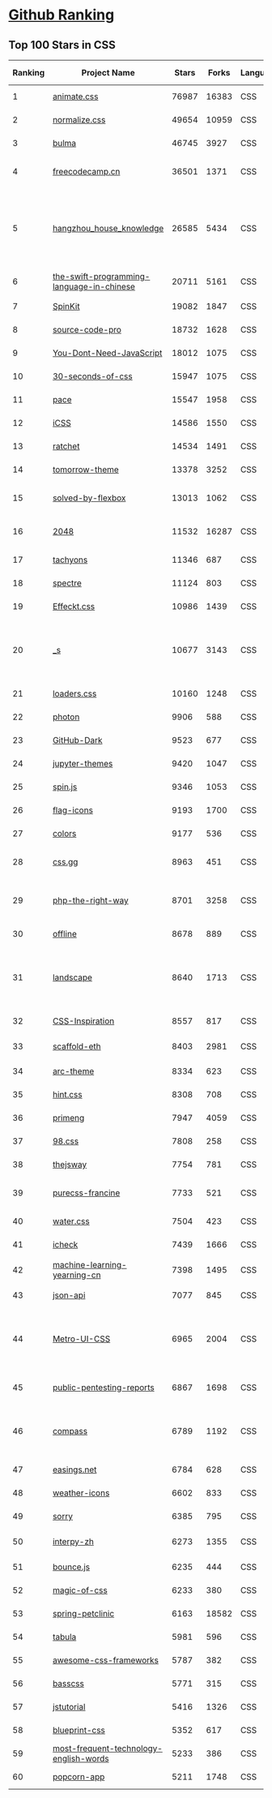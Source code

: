 [Github Ranking](../README.md)
==========

## Top 100 Stars in CSS

| Ranking | Project Name | Stars | Forks | Language | Open Issues | Description | Last Commit |
| ------- | ------------ | ----- | ----- | -------- | ----------- | ----------- | ----------- |
| 1 | [animate.css](https://github.com/animate-css/animate.css) | 76987 | 16383 | CSS | 21 | 🍿 A cross-browser library of CSS animations. As easy to use as an easy thing. | 2023-01-30T19:01:46Z |
| 2 | [normalize.css](https://github.com/necolas/normalize.css) | 49654 | 10959 | CSS | 44 | A modern alternative to CSS resets | 2023-01-28T10:57:33Z |
| 3 | [bulma](https://github.com/jgthms/bulma) | 46745 | 3927 | CSS | 181 | Modern CSS framework based on Flexbox | 2023-02-04T04:45:47Z |
| 4 | [freecodecamp.cn](https://github.com/FreeCodeCampChina/freecodecamp.cn) | 36501 | 1371 | CSS | 140 | FCC China open source codebase and curriculum. Learn to code and help nonprofits. | 2021-08-02T08:34:49Z |
| 5 | [hangzhou_house_knowledge](https://github.com/houshanren/hangzhou_house_knowledge) | 26585 | 5434 | CSS | 0 | 2017年买房经历总结出来的买房购房知识分享给大家，希望对大家有所帮助。买房不易，且买且珍惜。Sharing the knowledge of buy an own house that according  to the experience at hangzhou in 2017 to all the people. It's not easy to buy a own house, so I hope that it would be useful to everyone. | 2022-02-28T10:57:30Z |
| 6 | [the-swift-programming-language-in-chinese](https://github.com/SwiftGGTeam/the-swift-programming-language-in-chinese) | 20711 | 5161 | CSS | 9 | 中文版 Apple 官方 Swift 教程《The Swift Programming Language》 | 2022-12-09T13:43:47Z |
| 7 | [SpinKit](https://github.com/tobiasahlin/SpinKit) | 19082 | 1847 | CSS | 5 | A collection of loading indicators animated with CSS | 2020-08-01T09:04:59Z |
| 8 | [source-code-pro](https://github.com/adobe-fonts/source-code-pro) | 18732 | 1628 | CSS | 62 | Monospaced font family for user interface and coding environments | 2023-02-04T16:53:34Z |
| 9 | [You-Dont-Need-JavaScript](https://github.com/you-dont-need/You-Dont-Need-JavaScript) | 18012 | 1075 | CSS | 29 | CSS is powerful, you can do a lot of things without JS. | 2022-10-31T18:18:53Z |
| 10 | [30-seconds-of-css](https://github.com/30-seconds/30-seconds-of-css) | 15947 | 1075 | CSS | 0 | Short CSS code snippets for all your development needs | 2023-01-01T18:28:28Z |
| 11 | [pace](https://github.com/CodeByZach/pace) | 15547 | 1958 | CSS | 286 | Automatically add a progress bar to your site. | 2022-08-15T23:50:10Z |
| 12 | [iCSS](https://github.com/chokcoco/iCSS) | 14586 | 1550 | CSS | 202 | 不止于 CSS | 2023-01-13T10:55:29Z |
| 13 | [ratchet](https://github.com/twbs/ratchet) | 14534 | 1491 | CSS | 202 | Build mobile apps with simple HTML, CSS, and JavaScript components.  | 2021-05-26T13:51:40Z |
| 14 | [tomorrow-theme](https://github.com/chriskempson/tomorrow-theme) | 13378 | 3252 | CSS | 0 | Tomorrow Theme | 2022-07-09T10:34:23Z |
| 15 | [solved-by-flexbox](https://github.com/philipwalton/solved-by-flexbox) | 13013 | 1062 | CSS | 22 | A showcase of problems once hard or impossible to solve with CSS alone, now made trivially easy with Flexbox. | 2022-12-03T06:36:29Z |
| 16 | [2048](https://github.com/gabrielecirulli/2048) | 11532 | 16287 | CSS | 60 | A small clone of 1024 (https://play.google.com/store/apps/details?id=com.veewo.a1024) | 2022-10-21T01:29:50Z |
| 17 | [tachyons](https://github.com/tachyons-css/tachyons) | 11346 | 687 | CSS | 75 | Functional css for humans | 2022-12-23T00:46:24Z |
| 18 | [spectre](https://github.com/picturepan2/spectre) | 11124 | 803 | CSS | 162 | Spectre.css - A Lightweight, Responsive and Modern CSS Framework | 2023-01-27T09:29:24Z |
| 19 | [Effeckt.css](https://github.com/h5bp/Effeckt.css) | 10986 | 1439 | CSS | 0 | This repo is archived. Thanks! | 2019-03-01T16:28:55Z |
| 20 | [_s](https://github.com/Automattic/_s) | 10677 | 3143 | CSS | 53 | Hi. I'm a starter theme called _s, or underscores, if you like. I'm a theme meant for hacking so don't use me as a Parent Theme. Instead try turning me into the next, most awesome, WordPress theme out there. That's what I'm here for. | 2023-02-03T22:10:06Z |
| 21 | [loaders.css](https://github.com/ConnorAtherton/loaders.css) | 10160 | 1248 | CSS | 9 | Delightful, performance-focused pure css loading animations. | 2022-03-15T16:39:14Z |
| 22 | [photon](https://github.com/connors/photon) | 9906 | 588 | CSS | 66 | The fastest way to build beautiful Electron apps using simple HTML and CSS | 2022-10-23T10:19:31Z |
| 23 | [GitHub-Dark](https://github.com/StylishThemes/GitHub-Dark) | 9523 | 677 | CSS | 45 | :octocat: Dark GitHub style | 2023-01-26T12:41:24Z |
| 24 | [jupyter-themes](https://github.com/dunovank/jupyter-themes) | 9420 | 1047 | CSS | 189 | Custom Jupyter Notebook Themes | 2022-10-17T19:47:53Z |
| 25 | [spin.js](https://github.com/fgnass/spin.js) | 9346 | 1053 | CSS | 12 | A spinning activity indicator | 2021-09-01T22:19:41Z |
| 26 | [flag-icons](https://github.com/lipis/flag-icons) | 9193 | 1700 | CSS | 14 | :flags: A curated collection of all country flags in SVG — plus the CSS for easier integration | 2023-01-24T04:53:20Z |
| 27 | [colors](https://github.com/mrmrs/colors) | 9177 | 536 | CSS | 10 | Smarter defaults for colors on the web. | 2021-08-30T03:55:20Z |
| 28 | [css.gg](https://github.com/astrit/css.gg) | 8963 | 451 | CSS | 42 | 700+ Pure CSS, SVG & Figma UI Icons Available in SVG Sprite, styled-components, NPM & API | 2022-06-19T10:07:11Z |
| 29 | [php-the-right-way](https://github.com/codeguy/php-the-right-way) | 8701 | 3258 | CSS | 17 | An easy-to-read, quick reference for PHP best practices, accepted coding standards, and links to authoritative tutorials around the Web | 2023-02-06T17:36:19Z |
| 30 | [offline](https://github.com/HubSpot/offline) | 8678 | 889 | CSS | 103 | Automatically display online/offline indication to your users | 2022-08-24T15:27:49Z |
| 31 | [landscape](https://github.com/cncf/landscape) | 8640 | 1713 | CSS | 28 | 🌄 The Cloud Native Interactive Landscape filters and sorts hundreds of projects and products, and shows details including GitHub stars, funding or market cap, first and last commits, contributor counts, headquarters location, and recent tweets. | 2023-02-06T18:55:58Z |
| 32 | [CSS-Inspiration](https://github.com/chokcoco/CSS-Inspiration) | 8557 | 817 | CSS | 366 | CSS Inspiration，在这里找到写 CSS 的灵感！ | 2022-07-03T09:54:55Z |
| 33 | [scaffold-eth](https://github.com/scaffold-eth/scaffold-eth) | 8403 | 2981 | CSS | 32 | 🏗 forkable Ethereum dev stack focused on fast product iterations  | 2023-02-03T23:32:46Z |
| 34 | [arc-theme](https://github.com/horst3180/arc-theme) | 8334 | 623 | CSS | 175 | A flat theme with transparent elements | 2021-02-22T01:52:31Z |
| 35 | [hint.css](https://github.com/chinchang/hint.css) | 8308 | 708 | CSS | 37 | A CSS only tooltip library for your lovely websites. | 2023-01-10T22:20:42Z |
| 36 | [primeng](https://github.com/primefaces/primeng) | 7947 | 4059 | CSS | 348 | The Most Complete Angular UI Component Library | 2023-02-06T20:24:10Z |
| 37 | [98.css](https://github.com/jdan/98.css) | 7808 | 258 | CSS | 25 | A design system for building faithful recreations of old UIs | 2022-12-05T22:30:43Z |
| 38 | [thejsway](https://github.com/thejsway/thejsway) | 7754 | 781 | CSS | 1 | The JavaScript Way book | 2023-01-04T13:00:35Z |
| 39 | [purecss-francine](https://github.com/cyanharlow/purecss-francine) | 7733 | 521 | CSS | 44 | HTML/CSS drawing in the style of an 18th-century oil painting. Hand-coded entirely in HTML & CSS. | 2022-08-18T09:48:16Z |
| 40 | [water.css](https://github.com/kognise/water.css) | 7504 | 423 | CSS | 25 | A drop-in collection of CSS styles to make simple websites just a little nicer | 2022-12-04T08:24:54Z |
| 41 | [icheck](https://github.com/dargullin/icheck) | 7439 | 1666 | CSS | 164 | Highly customizable checkboxes and radio buttons (jQuery & Zepto) | 2020-12-19T03:59:54Z |
| 42 | [machine-learning-yearning-cn](https://github.com/deeplearning-ai/machine-learning-yearning-cn) | 7398 | 1495 | CSS | 2 | Machine Learning Yearning 中文版 - 《机器学习训练秘籍》 - Andrew Ng 著 | 2022-10-06T01:16:28Z |
| 43 | [json-api](https://github.com/json-api/json-api) | 7077 | 845 | CSS | 116 | A specification for building JSON APIs | 2023-01-23T15:52:59Z |
| 44 | [Metro-UI-CSS](https://github.com/olton/Metro-UI-CSS) | 6965 | 2004 | CSS | 62 | Impressive component library for expressive web development! Build responsive projects on the web with the first front-end component library in Metro Style. And now there are even more opportunities every day! | 2023-01-17T14:22:39Z |
| 45 | [public-pentesting-reports](https://github.com/juliocesarfort/public-pentesting-reports) | 6867 | 1698 | CSS | 7 | A list of public penetration test reports published by several consulting firms and academic security groups. | 2023-01-17T23:20:54Z |
| 46 | [compass](https://github.com/Compass/compass) | 6789 | 1192 | CSS | 416 | Compass is no longer actively maintained. Compass is a Stylesheet Authoring Environment that makes your website design simpler to implement and easier to maintain. | 2022-09-12T18:04:40Z |
| 47 | [easings.net](https://github.com/ai/easings.net) | 6784 | 628 | CSS | 13 | Easing Functions Cheat Sheet | 2023-02-06T21:28:28Z |
| 48 | [weather-icons](https://github.com/erikflowers/weather-icons) | 6602 | 833 | CSS | 84 | 215 Weather Themed Icons and CSS | 2022-07-05T22:48:53Z |
| 49 | [sorry](https://github.com/xtyxtyx/sorry) | 6385 | 795 | CSS | 20 | 在线制作`sorry 为所欲为`的gif | 2022-01-22T13:55:54Z |
| 50 | [interpy-zh](https://github.com/eastlakeside/interpy-zh) | 6273 | 1355 | CSS | 4 | 📘《Python进阶》（Intermediate Python - Chinese Version） | 2022-07-11T07:57:49Z |
| 51 | [bounce.js](https://github.com/tictail/bounce.js) | 6235 | 444 | CSS | 9 | Create beautiful CSS3 powered animations in no time. | 2020-09-03T08:17:21Z |
| 52 | [magic-of-css](https://github.com/adamschwartz/magic-of-css) | 6233 | 380 | CSS | 8 | A CSS course to turn you into a magician. | 2022-09-24T17:12:46Z |
| 53 | [spring-petclinic](https://github.com/spring-projects/spring-petclinic) | 6163 | 18582 | CSS | 4 | A sample Spring-based application | 2023-02-06T21:57:24Z |
| 54 | [tabula](https://github.com/tabulapdf/tabula) | 5981 | 596 | CSS | 0 | Tabula is a tool for liberating data tables trapped inside PDF files | 2022-05-03T16:50:32Z |
| 55 | [awesome-css-frameworks](https://github.com/troxler/awesome-css-frameworks) | 5787 | 382 | CSS | 1 | List of awesome CSS frameworks in 2023 | 2023-01-12T12:03:08Z |
| 56 | [basscss](https://github.com/basscss/basscss) | 5771 | 315 | CSS | 17 | Low-level CSS Toolkit – the original Functional/Utility/Atomic CSS library | 2022-12-30T17:37:47Z |
| 57 | [jstutorial](https://github.com/ruanyf/jstutorial) | 5416 | 1326 | CSS | 0 | Javascript tutorial book | 2022-06-11T07:31:28Z |
| 58 | [blueprint-css](https://github.com/joshuaclayton/blueprint-css) | 5352 | 617 | CSS | 0 | A CSS framework that aims to cut down on your CSS development time | 2016-06-27T05:08:49Z |
| 59 | [most-frequent-technology-english-words](https://github.com/Wei-Xia/most-frequent-technology-english-words) | 5233 | 386 | CSS | 0 | 程序员工作中常见的英语词汇 | 2022-12-06T09:17:08Z |
| 60 | [popcorn-app](https://github.com/popcorn-time/popcorn-app) | 5211 | 1748 | CSS | 0 | An experiment using the peerflix module of nodejs and connecting a bunch of APIs. | 2020-10-01T13:17:09Z |

